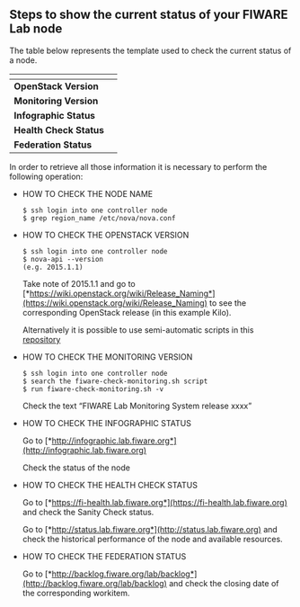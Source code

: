 ## Steps to show the current status of your FIWARE Lab node

The table below represents the template used to check the current status
of a node.

| []()|[]() |
| --- | --- | 
| **OpenStack Version** | []() |
| **Monitoring Version** | []() |
| **Infographic Status** | []() |
| **Health Check Status** | []() |
| **Federation Status** | []() |

In order to retrieve all those information it is necessary to perform the
following operation:

- HOW TO CHECK THE NODE NAME

    ```
    $ ssh login into one controller node
    $ grep region_name /etc/nova/nova.conf
    ```

- HOW TO CHECK THE OPENSTACK VERSION

    ```
    $ ssh login into one controller node
    $ nova-api --version
    (e.g. 2015.1.1)
    ```

    Take note of 2015.1.1 and go to
    [*https://wiki.openstack.org/wiki/Release_Naming*](https://wiki.openstack.org/wiki/Release_Naming)
    to see the corresponding OpenStack release (in this example Kilo).

    Alternatively it is possible to use semi-automatic scripts in this [repository](https://github.com/SmartInfrastructures/fiware-lab-refenv)
    
- HOW TO CHECK THE MONITORING VERSION

    ```
    $ ssh login into one controller node
    $ search the fiware-check-monitoring.sh script
    $ run fiware-check-monitoring.sh -v
    ```

    Check the text “FIWARE Lab Monitoring System release xxxx”

- HOW TO CHECK THE INFOGRAPHIC STATUS

    Go to [*http://infographic.lab.fiware.org*](http://infographic.lab.fiware.org)
    
    Check the status of the node

- HOW TO CHECK THE HEALTH CHECK STATUS

    Go to [*https://fi-health.lab.fiware.org*](https://fi-health.lab.fiware.org)
    and check the Sanity Check status.

    Go to [*http://status.lab.fiware.org*](http://status.lab.fiware.org)
    and check the historical performance of the node and available resources.

- HOW TO CHECK THE FEDERATION STATUS

    Go to [*http://backlog.fiware.org/lab/backlog*](http://backlog.fiware.org/lab/backlog)
    and check the closing date of the corresponding workitem.
